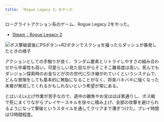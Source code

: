 ```yaml
---
title: 『Rogue Legacy 2』をやった
---
```

ローグライトアクション系のゲーム、Rogue Legacy 2をやった。

*   [Steam：Rogue Legacy 2](https://store.steampowered.com/app/1253920/Rogue_Legacy_2/?l=japanese)

![](https://lh3.googleusercontent.com/docs/ADP-6oEoqI21J-1ghP1B0laiyGGJj92IH-fXvvJ9XinpCkswZR0-RtFVHsU0OZ4vbPJfoQElkbtjlILa7W11-KTjNr0b_A51JIJC0zhPx6fXBG6s93FlJ0HKCD7agrNkXWm7g0wj7cHG34T2a6mk-kcazj_CqEr39FWY77ZkaYdzlyFhxqEBtVWNnoAPP4eHZre6_ZDLtL0q71aHWZMpsfBVN2w3cAVkKUPDn8NyLUEFnyoQaGX6D5mYUbQGurtMpMc4Orlh4QBJfT-kR97i3YoF6mDJALFmgDTxF58ms2LLKYxpW1CVwU2JvhrhXN5A2C_CD9PZItiYLCv0HeViAuHDeoIQEsYc68XA-Om5vfoou91gDTAzRbgbpdfC73NS4raptn4tuz53R2ABFnCtB-fQxoVzqydzHB4g8UvI-yI3xyUcNRgPs4VbA2NaCEW84dTRwtuYSHTBK72CIrnBKSB7vZQEUT5IX8uJoztqD78nhhtJFS54ALpFysivmPFdzGrSO7fqKZ1OnazRjsjLHHMHgajGUL1Ai1xAnOAR9kcfkNJDYdJpQLIo3jCkQIj6kF9FPaninhmJspxiHQNqpAvABjybU2OwQHjF09lFsIAUFrIEFHuonWKXucJkT6gWnGrVg4yTob1FxupZDxicV9c78Av9X8yDTbEhPk-CZ2ceq71fcPwutJT734rYIxblBeg_CpJmimKMbn-fEVHma2ble7jyiYZoxlbWrJ89hztekkUMhQ3iCRYXX-QR6D_Yznxc2xZ5-QGvVfTIV2l7oNFkbzCFPCKBy2wOnpVnIcPRyiR9rBi02TSWejAAe5D8WeG6vHYMtM74s3TSjYPguiSQHcKCCmYmIKLYWKuy7E03Dhtf1HxIR609D5jU062qJDJUHhTkU0nmYjQmoglHA0BylHryq_v82cNribrWhj-lyAyfG0F8clRkwN2WKc3RkeqswNQliN_DL1wFMGWzN9ql8tLTRUl1ZdwDwX3DId_F6v09OOt4VfgCEAK6rH_cqHYqWn2136UNxlHRHavieMmYJyVS-VH1p2WOAjBYdackaxYBXUmWbgbaCNTIlf7eNfFx-fVGDWXhT_2QM0Fshqec6wkxfK_pI6RWjsYH5ODmqMGcHuhwFtEcS1RkqNW1IPpyxeDv7_kbI7ueOKvjkIqkIDLj9I72LIOSE_GgJOP0T7d4KWEA-YU2S58rYAq0XDCB6OAzXe-4QiKZ-klrfqBYviwnX8k-cCt5YlTg_Xofb7q0VXUBsg "ボス撃破直後にPSボタン+R2ボタンでスクショを撮ったらダッシュが暴発したときの様子")

アクションとしての手触りが良く、ランダム要素とリトライしやすさの組み合わせから中毒性も高い。可愛らしい見た目ながらそこそこ難易度は高い。死んでもダンジョン探索時のお金などが次の世代に引き継がれていくというシステムで、どんな冒険をしても基本的に無駄になることがなく、将来バキバキに強くなった末裔が無双してくれるかもしれないという希望が常にある。

とはいえLv上げ作業が苦手なので、道中の雑魚やお宝はほぼ素通りし、ボス戦で死にまくりながらプレイヤースキルを徐々に積み上げ、全部の攻撃を避けられるようになって撃破というスタイルを通してクリアまで漕ぎつけた。プレイ時間は12時間程度。
